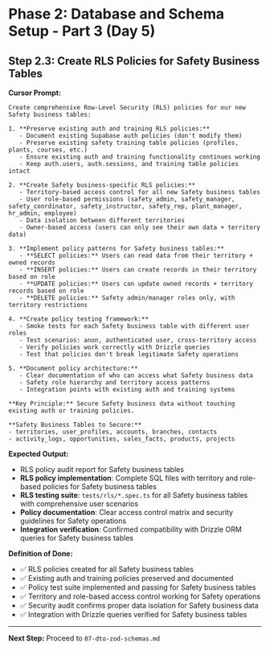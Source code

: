 # Phase 2: Database and Schema Setup - Part 3 (Day 5)

## Step 2.3: Create RLS Policies for Safety Business Tables

**Cursor Prompt:**

```
Create comprehensive Row-Level Security (RLS) policies for our new Safety business tables:

1. **Preserve existing auth and training RLS policies:**
   - Document existing Supabase auth policies (don't modify them)
   - Preserve existing safety training table policies (profiles, plants, courses, etc.)
   - Ensure existing auth and training functionality continues working
   - Keep auth.users, auth.sessions, and training table policies intact

2. **Create Safety business-specific RLS policies:**
   - Territory-based access control for all new Safety business tables
   - User role-based permissions (safety_admin, safety_manager, safety_coordinator, safety_instructor, safety_rep, plant_manager, hr_admin, employee)
   - Data isolation between different territories
   - Owner-based access (users can only see their own data + territory data)

3. **Implement policy patterns for Safety business tables:**
   - **SELECT policies:** Users can read data from their territory + owned records
   - **INSERT policies:** Users can create records in their territory based on role
   - **UPDATE policies:** Users can update owned records + territory records based on role
   - **DELETE policies:** Safety admin/manager roles only, with territory restrictions

4. **Create policy testing framework:**
   - Smoke tests for each Safety business table with different user roles
   - Test scenarios: anon, authenticated user, cross-territory access
   - Verify policies work correctly with Drizzle queries
   - Test that policies don't break legitimate Safety operations

5. **Document policy architecture:**
   - Clear documentation of who can access what Safety business data
   - Safety role hierarchy and territory access patterns
   - Integration points with existing auth and training systems

**Key Principle:** Secure Safety business data without touching existing auth or training policies.

**Safety Business Tables to Secure:**
- territories, user_profiles, accounts, branches, contacts
- activity_logs, opportunities, sales_facts, products, projects
```

**Expected Output:**

- RLS policy audit report for Safety business tables
- **RLS policy implementation**: Complete SQL files with territory and role-based policies for Safety business tables
- **RLS testing suite**: `tests/rls/*.spec.ts` for all Safety business tables with comprehensive user scenarios
- **Policy documentation**: Clear access control matrix and security guidelines for Safety operations
- **Integration verification**: Confirmed compatibility with Drizzle ORM queries for Safety business tables

**Definition of Done:**

- ✅ RLS policies created for all Safety business tables
- ✅ Existing auth and training policies preserved and documented
- ✅ Policy test suite implemented and passing for Safety business tables
- ✅ Territory and role-based access control working for Safety operations
- ✅ Security audit confirms proper data isolation for Safety business data
- ✅ Integration with Drizzle queries verified for Safety business tables

---

**Next Step:** Proceed to `07-dto-zod-schemas.md`